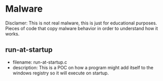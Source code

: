 # Malware

Disclamer:
This is not real malware, this is just for educational purposes.
Pieces of code that copy malware behavior in order to understand how it works.

## run-at-startup

- filename: run-at-startup.c
- description: This is a POC on how a program might add itself to the windows registry so it will execute on startup.
